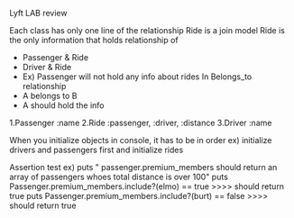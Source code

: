 Lyft LAB review 

Each class has only one line of the relationship
Ride is a join model
Ride is the only information that holds relationship of
- Passenger & Ride
- Driver & Ride
- Ex) Passenger will not hold any info about rides
In Belongs_to relationship
- A belongs to B
- A should hold the info

1.Passenger :name
2.Ride :passenger, :driver, :distance
3.Driver :name

When you initialize objects in console, it has to be in order
ex) initialize drivers and passengers first and initialize rides

Assertion test
ex) puts " passenger.premium_members should return an array of passengers whoes total distance is over 100"
puts Passenger.premium_members.include?(elmo) == true
    >>>> should return true
puts Passenger.premium_members.include?(burt) == false
    >>>> should return true